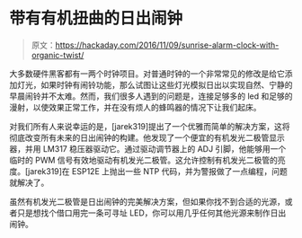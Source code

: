 # 带有有机扭曲的日出闹钟

> 原文：<https://hackaday.com/2016/11/09/sunrise-alarm-clock-with-organic-twist/>

大多数硬件黑客都有一两个时钟项目。对普通时钟的一个非常常见的修改是给它添加灯光，如果时钟有闹铃功能，那么试图让这些灯光模拟日出以实现自然、宁静的早晨闹铃并不太难。然而，我们很多人遇到的问题是，连接足够多的 led 和足够的漫射，以使效果正常工作，并在没有烦人的蜂鸣器的情况下让我们起床。

对我们所有人来说幸运的是，[jarek319]提出了一个优雅而简单的解决方案，这将彻底改变所有未来的日出闹钟的构建。他发现了一个便宜的有机发光二极管显示器，并用 LM317 稳压器驱动它。通过驱动调节器上的 ADJ 引脚，他能够用一个临时的 PWM 信号有效地驱动有机发光二极管。这允许控制有机发光二极管的亮度。[jarek319]在 ESP12E 上抛出一些 NTP 代码，并为警报做了一点编程，问题就解决了。

虽然有机发光二极管是日出闹钟的完美解决方案，但如果你找不到合适的光源，或者只是想找个借口用完一条可寻址 LED，你可以用几乎任何其他光源来制作日出闹钟。